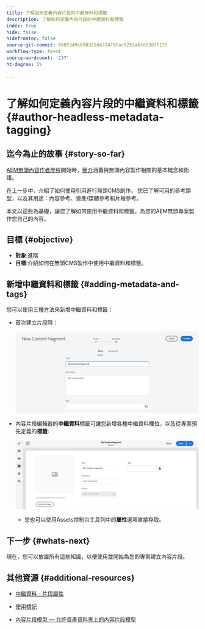 ```yaml
---
title: 了解如何定義內容片段的中繼資料和標籤
description: 了解如何定義內容片段的中繼資料和標籤
index: true
hide: false
hidefromtoc: false
source-git-commit: 6605349c698325d432479fac0253a6fd53d7f175
workflow-type: tm+mt
source-wordcount: '237'
ht-degree: 3%

---
```



# 了解如何定義內容片段的中繼資料和標籤 {#author-headless-metadata-tagging}

## 迄今為止的故事 {#story-so-far}

[AEM無頭內容作者歷程](overview.md)開始時，[簡介](introduction.md)涵蓋與無頭內容製作相關的基本概念和術語。

在上一步中，介紹了如何使用引用進行無頭CMS創作。 您已了解可用的參考類型，以及其用途：內容參考、資產/媒體參考和片段參考。

本文以這些為基礎，讓您了解如何使用中繼資料和標籤，為您的AEM無頭專案製作您自己的內容。

## 目標 {#objective}

* **對象**:進階
* **目標**:介紹如何在無頭CMS製作中使用中繼資料和標籤。

## 新增中繼資料和標籤 {#adding-metadata-and-tags}

您可以使用三種方法來新增中繼資料和標籤：

* 首次建立片段時：

   ![建立內容片段 — 提供名稱](/help/journey-headless/author/assets/headless-journey-author-content-fragment-03.png)

* 內容片段編輯器的&#x200B;**中繼資料**&#x200B;標籤可讓您新增各種中繼資料欄位，以及從專案預先定義的&#x200B;**標籤**:

   ![內容片段編輯器 — 中繼資料](/help/journey-headless/author/assets/headless-journey-author-metadata-01.png)

   * 您也可以使用Assets控制台工具列中的&#x200B;**屬性**&#x200B;選項直接存取。

## 下一步 {#whats-next}

現在，您可以放置所有這些知識，以便使用並開始為您的專案建立內容片段。

## 其他資源 {#additional-resources}

* [中繼資料 - 片段屬性](/help/assets/content-fragments/content-fragments-metadata.md)

* [使用標記](/help/sites-cloud/authoring/features/tags.md)

* [內容片段模型 — 允許資產資料夾上的內容片段模型](/help/assets/content-fragments/content-fragments-models.md#allowing-content-fragment-models-assets-folder)